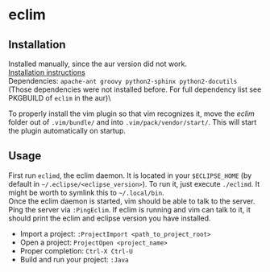 # eclim

## Installation
Installed manually, since the aur version did not work.\
[Installation instructions](http://eclim.org/install.html#building-from-source)\
Dependencies: `apache-ant groovy python2-sphinx python2-docutils`\
(Those dependencies were not installed before. For full dependency list see PKGBUILD of `eclim` in the aur)\

To properly install the vim plugin so that vim recognizes it, move the _eclim_ folder out of `.vim/bundle/` and into `.vim/pack/vendor/start/`. This will start the plugin automatically on startup.

## Usage
First run `eclimd`, the eclim daemon. It is located in your `$ECLIPSE_HOME` (by default in `~/.eclipse/<eclipse_version>`). To run it, just execute `./eclimd`. It might be worth to symlink this to `~/.local/bin`.\
Once the eclim daemon is started, vim should be able to talk to the server. Ping the server via `:PingEclim`. If eclim is running and vim can talk to it, it should print the eclim and eclipse version you have installed.
- Import a project: `:ProjectImport <path_to_project_root>`
- Open a project: `ProjectOpen <project_name>`
- Proper completion: `Ctrl-X Ctrl-U`
- Build and run your project: `:Java`
